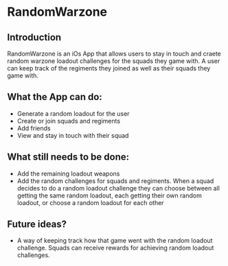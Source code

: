 # RandomWarzone

## Introduction
RandomWarzone is an iOs App that allows users to stay in touch and craete random warzone loadout challenges for the squads they game with. A user can keep track of the regiments they joined as well as their squads they game with. 

## What the App can do:
- Generate a random loadout for the user
- Create or join squads and regiments
- Add friends
- View and stay in touch with their squad

## What still needs to be done:
- Add the remaining loadout weapons
- Add the random challenges for squads and regiments. When a squad decides to do a random loadout challenge they can choose between all getting the same random loadout, each getting their own random loadout, or choose a random loadout for each other

## Future ideas?
- A way of keeping track how that game went with the random loadout challenge. Squads can receive rewards for achieving random loadout challenges.
